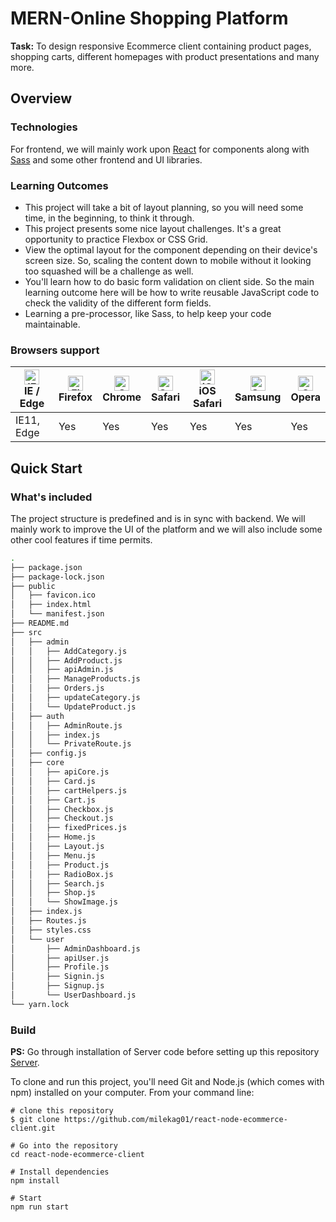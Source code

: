 # MERN-Online Shopping Platform

**Task:** To design responsive Ecommerce client containing product pages, shopping carts, different homepages with product presentations and many more.  

## Overview
### Technologies

For frontend, we will mainly work upon [React](https://reactjs.org/docs/getting-started.html) for components along with [Sass](https://sass-lang.com/documentation) and some other frontend and UI libraries.

### Learning Outcomes
* This project will take a bit of layout planning, so you will need some time, in the beginning, to think it through.
* This project presents some nice layout challenges. It's a great opportunity to practice Flexbox or CSS Grid.
* View the optimal layout for the component depending on their device's screen size. So, scaling the content down to mobile without it looking too squashed will be a challenge as well.
* You'll learn how to do basic form validation on client side. So the main learning outcome here will be how to write reusable JavaScript code to check the validity of the different form fields.
* Learning a pre-processor, like Sass, to help keep your code maintainable.
### Browsers support

| [<img src="https://raw.githubusercontent.com/alrra/browser-logos/master/src/edge/edge_48x48.png" alt="IE / Edge" width="24px" height="24px" />](http://godban.github.io/browsers-support-badges/)<br/>IE / Edge | [<img src="https://raw.githubusercontent.com/alrra/browser-logos/master/src/firefox/firefox_48x48.png" alt="Firefox" width="24px" height="24px" />](http://godban.github.io/browsers-support-badges/)<br/>Firefox | [<img src="https://raw.githubusercontent.com/alrra/browser-logos/master/src/chrome/chrome_48x48.png" alt="Chrome" width="24px" height="24px" />](http://godban.github.io/browsers-support-badges/)<br/>Chrome | [<img src="https://raw.githubusercontent.com/alrra/browser-logos/master/src/safari/safari_48x48.png" alt="Safari" width="24px" height="24px" />](http://godban.github.io/browsers-support-badges/)<br/>Safari | [<img src="https://raw.githubusercontent.com/alrra/browser-logos/master/src/safari-ios/safari-ios_48x48.png" alt="iOS Safari" width="24px" height="24px" />](http://godban.github.io/browsers-support-badges/)<br/>iOS Safari | [<img src="https://raw.githubusercontent.com/alrra/browser-logos/master/src/samsung-internet/samsung-internet_48x48.png" alt="Samsung" width="24px" height="24px" />](http://godban.github.io/browsers-support-badges/)<br/>Samsung | [<img src="https://raw.githubusercontent.com/alrra/browser-logos/master/src/opera/opera_48x48.png" alt="Opera" width="24px" height="24px" />](http://godban.github.io/browsers-support-badges/)<br/>Opera |
| --------- | --------- | --------- | --------- | --------- | --------- | --------- |
| IE11, Edge| Yes | Yes| Yes| Yes| Yes| Yes

## Quick Start
### What's included

The project structure is predefined and is in sync with backend. We will mainly work to improve the UI of the platform and we will also include some other cool features if time permits.

```bash
.
├── package.json
├── package-lock.json
├── public
│   ├── favicon.ico
│   ├── index.html
│   └── manifest.json
├── README.md
├── src
│   ├── admin
│   │   ├── AddCategory.js
│   │   ├── AddProduct.js
│   │   ├── apiAdmin.js
│   │   ├── ManageProducts.js
│   │   ├── Orders.js
│   │   ├── updateCategory.js
│   │   └── UpdateProduct.js
│   ├── auth
│   │   ├── AdminRoute.js
│   │   ├── index.js
│   │   └── PrivateRoute.js
│   ├── config.js
│   ├── core
│   │   ├── apiCore.js
│   │   ├── Card.js
│   │   ├── cartHelpers.js
│   │   ├── Cart.js
│   │   ├── Checkbox.js
│   │   ├── Checkout.js
│   │   ├── fixedPrices.js
│   │   ├── Home.js
│   │   ├── Layout.js
│   │   ├── Menu.js
│   │   ├── Product.js
│   │   ├── RadioBox.js
│   │   ├── Search.js
│   │   ├── Shop.js
│   │   └── ShowImage.js
│   ├── index.js
│   ├── Routes.js
│   ├── styles.css
│   └── user
│       ├── AdminDashboard.js
│       ├── apiUser.js
│       ├── Profile.js
│       ├── Signin.js
│       ├── Signup.js
│       └── UserDashboard.js
└── yarn.lock
```
### Build

**PS:** Go through installation of Server code before setting up this repository [Server](https://github.com/milekag01/react-node-ecommerce).


To clone and run this project, you'll need Git and Node.js (which comes with npm) installed on your computer. From your command line:

```code
# clone this repository
$ git clone https://github.com/milekag01/react-node-ecommerce-client.git

# Go into the repository
cd react-node-ecommerce-client

# Install dependencies
npm install

# Start
npm run start
```
